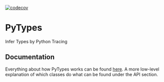 [![codecov](https://codecov.io/gh/pvs-hd-tea/PyTypes/branch/develop/graph/badge.svg?token=OEML7U2KD9)](https://codecov.io/gh/pvs-hd-tea/PyTypes)

# PyTypes
Infer Types by Python Tracing


## Documentation

Everything about how PyTypes works can be found [here](https://pvs-hd-tea.github.io/PyTypes).
A more low-level explanation of which classes do what can be found under the API section.
